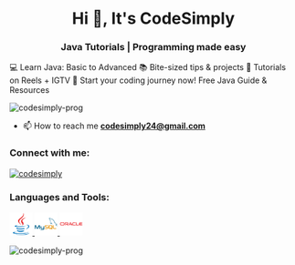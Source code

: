 <h1 align="center">Hi 👋, It's CodeSimply</h1>
<h3 align="center">Java Tutorials | Programming made easy</h3>
<p align="left">💻 Learn Java: Basic to Advanced 📚 Bite-sized tips & projects 🎥 Tutorials on Reels + IGTV 🌟 Start your coding journey now! Free Java Guide & Resources</p>

<p align="left"> <img src="https://komarev.com/ghpvc/?username=codesimply-prog&label=Profile%20views&color=0e75b6&style=flat" alt="codesimply-prog" /> </p>

- 📫 How to reach me **codesimply24@gmail.com**

<h3 align="left">Connect with me:</h3>
<p align="left">
<a href="https://instagram.com/codesimply" target="blank"><img align="center" src="https://raw.githubusercontent.com/rahuldkjain/github-profile-readme-generator/master/src/images/icons/Social/instagram.svg" alt="codesimply" height="30" width="40" /></a>
</p>

<h3 align="left">Languages and Tools:</h3>
<p align="left"> <a href="https://www.java.com" target="_blank" rel="noreferrer"> <img src="https://raw.githubusercontent.com/devicons/devicon/master/icons/java/java-original.svg" alt="java" width="40" height="40"/> </a> <a href="https://www.mysql.com/" target="_blank" rel="noreferrer"> <img src="https://raw.githubusercontent.com/devicons/devicon/master/icons/mysql/mysql-original-wordmark.svg" alt="mysql" width="40" height="40"/> </a> <a href="https://www.oracle.com/" target="_blank" rel="noreferrer"> <img src="https://raw.githubusercontent.com/devicons/devicon/master/icons/oracle/oracle-original.svg" alt="oracle" width="40" height="40"/> </a> </p>

<p><img align="center" src="https://github-readme-stats.vercel.app/api/top-langs?username=codesimply-prog&show_icons=true&locale=en&layout=compact" alt="codesimply-prog" /></p>
